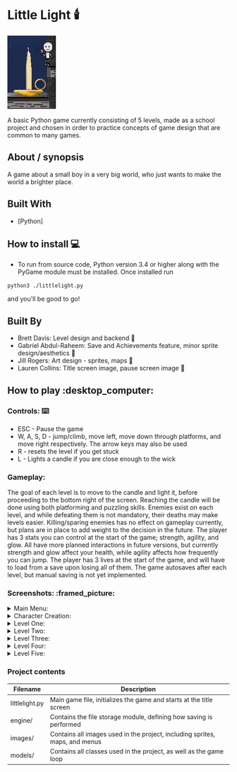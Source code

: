 # Little Light :candle:

![Candle Light](/images/giphy.gif)

A basic Python game currently consisting of 5 levels, made as a school project and chosen in order to practice concepts of game design that are common to many games.

## About / synopsis

A game about a small boy in a very big world, who just wants to make the world a brighter place.

## Built With

* [Python]

## How to install :computer:

* To run from source code, Python version 3.4 or higher along with the PyGame module must be installed. Once installed run
```
python3 ./littlelight.py
```
and you'll be good to go!

## Built By

* Brett Davis: Level design and backend :adult:
* Gabriel Abdul-Raheem: Save and Achievements feature, minor sprite design/aesthetics :adult:
* Jill Rogers: Art design - sprites, maps :woman:
* Lauren Collins: Title screen image, pause screen image :woman:

## How to play :desktop\_computer:

### Controls: :keyboard:

* ESC - Pause the game
* W, A, S, D - jump/climb, move left, move down through platforms, and move right respectively. The arrow keys may also be used
* R - resets the level if you get stuck
* L - Lights a candle if you are close enough to the wick

### Gameplay:

The goal of each level is to move to the candle and light it, before proceeding to the bottom right of the screen. Reaching the candle will be done using both platforming and puzzling skills.
Enemies exist on each level, and while defeating them is not mandatory, their deaths may make levels easier. Killing/sparing enemies has no effect on gameplay currently, but plans are in place to add weight to the decision in the future.
The player has 3 stats you can control at the start of the game; strength, agility, and glow. All have more planned interactions in future versions, but currently strength and glow affect your health, while agility affects how frequently you can jump.
The player has 3 lives at the start of the game, and will have to load from a save upon losing all of them. The game autosaves after each level, but manual saving is not yet implemented.

### Screenshots: :framed\_picture:

<details>
    <summary>Main Menu:</summary>

![Main Menu](/images/littlelight_mainMenu.png)
</details>
<details>
    <summary>Character Creation:</summary>

![Character Creation](/images/littlelight_charSelection.png)
</details>
<details>
    <summary>Level One:</summary>

![Level One](/images/littlelight_levelOne.png)
</details>
<details>
    <summary>Level Two:</summary>

![Level Two](/images/littlelight_levelTwo.png)
</details>
<details>
    <summary>Level Three:</summary>

![Level Three](/images/littlelight_levelThree.png)
</details>
<details>
    <summary>Level Four:</summary>

![Level Four](/images/littlelight_levelFour.png)
</details>
<details>
    <summary>Level Five:</summary>

![Level Five](/images/littlelight_levelFive.png)
</details>

### Project contents

| Filename | Description |
| --- | --- |
|littlelight.py|Main game file, initializes the game and starts at the title screen|
|engine/|Contains the file storage module, defining how saving is performed|
|images/|Contains all images used in the project, including sprites, maps, and menus|
|models/|Contains all classes used in the project, as well as the game loop|
